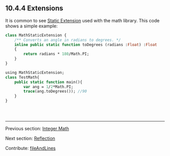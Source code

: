 ## 10.4.4 Extensions

It is common to see [Static Extension](lf-static-extension.md) used with the math library.  This code shows a simple example:  
```haxe
class MathStaticExtension {
	/** Converts an angle in radians to degrees. */
	inline public static function toDegrees (radians :Float) :Float
	{
		return radians * 180/Math.PI;
	}
}


```
```haxe
using MathStaticExtension;
class TestMath{
	public static function main(){
		var ang = 1/2*Math.PI;
		trace(ang.toDegrees()); //90
	}
}





```

---

Previous section: [Integer Math](std-math-integer-math.md)

Next section: [Reflection](std-reflection.md)

Contribute: [fileAndLines](https://github.com/HaxeFoundation/HaxeManual/blob/master/10-std.tex#L282-282)
